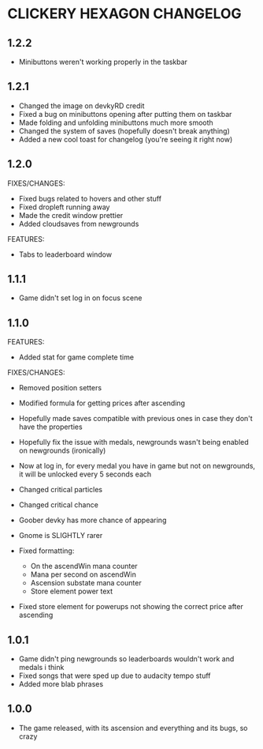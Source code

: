 # CLICKERY HEXAGON CHANGELOG

## 1.2.2
- Minibuttons weren't working properly in the taskbar

## 1.2.1
- Changed the image on devkyRD credit
- Fixed a bug on minibuttons opening after putting them on taskbar
- Made folding and unfolding minibuttons much more smooth
- Changed the system of saves (hopefully doesn't break anything)
- Added a new cool toast for changelog (you're seeing it right now)

## 1.2.0
FIXES/CHANGES:
- Fixed bugs related to hovers and other stuff
- Fixed dropleft running away
- Made the credit window prettier
- Added cloudsaves from newgrounds

FEATURES:
- Tabs to leaderboard window

## 1.1.1
- Game didn't set log in on focus scene

## 1.1.0

FEATURES:
- Added stat for game complete time

FIXES/CHANGES:
- Removed position setters
- Modified formula for getting prices after ascending
- Hopefully made saves compatible with previous ones in case they don't have the properties
- Hopefully fix the issue with medals, newgrounds wasn't being enabled on newgrounds (ironically)
- Now at log in, for every medal you have in game but not on newgrounds, it will be unlocked every 5 seconds each

- Changed critical particles
- Changed critical chance
- Goober devky has more chance of appearing
- Gnome is SLIGHTLY rarer
- Fixed formatting:
	- On the ascendWin mana counter
	- Mana per second on ascendWin
	- Ascension substate mana counter
	- Store element power text
- Fixed store element for powerups not showing the correct price after ascending

## 1.0.1
- Game didn't ping newgrounds so leaderboards wouldn't work and medals i think
- Fixed songs that were sped up due to audacity tempo stuff
- Added more blab phrases

## 1.0.0
- The game released, with its ascension and everything and its bugs, so crazy
